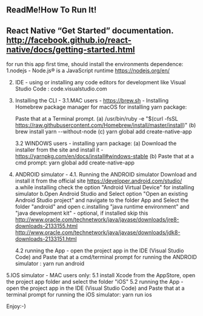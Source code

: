 ReadMe!How To Run It!
--------------------------------------------------------------------
React Native “Get Started” documentation. 
http://facebook.github.io/react-native/docs/getting-started.html
--------------------------------------------------------------------

for run this app first time, should install the environments dependence:
1.nodejs - Node.js® is a JavaScript runtime
https://nodejs.org/en/

2. IDE - using or installing any code editors for development like
	Visual Studio Code : code.visualstudio.com

3. Installing the CLI - 
	3.1.MAC users - 
		https://brew.sh - Installing Homebrew package manager for macOS for installing yarn package:
		
	Paste that at a Terminal prompt.
	(a) /usr/bin/ruby -e "$(curl -fsSL https://raw.githubusercontent.com/Homebrew/install/master/install)"
	(b) brew install yarn --without-node
	(c) yarn global add create-native-app

	3.2 WINDOWS users - 
	installing yarn package:
	(a) Download the installer from the site and install it - 
	https://yarnpkg.com/en/docs/install#windows-stable
	(b) Paste that at a cmd prompt:
	yarn global add create-native-app

4. ANDROID simulator -
	4.1. Running the ANDROID simulator 
		Download and install it from the official site 
		https://developer.android.com/studio/
			a.while installing check the option  "Android Virtual Device" for installing simulator
			b.Open Android Studio and Select option "Open an existing Android Studio project" and navigate to the folder App 				and Select the folder "android" and open
			c.installing "java runtime environment" and "java development kit" - optional, if installed skip this
				http://www.oracle.com/technetwork/java/javase/downloads/jre8-downloads-2133155.html
				http://www.oracle.com/technetwork/java/javase/downloads/jdk8-downloads-2133151.html

	4.2 running the App - open the project app in the IDE (Visual Studio Code) and Paste that at a cmd/terminal prompt for running 			the ANDROID simulator :
		yarn run android


5.IOS simulator - MAC users only:
	5.1 install Xcode from the AppStore, open the project app folder and select the folder "iOS"
	5.2 running the App - open the project app in the IDE (Visual Studio Code) and Paste that at a terminal prompt for running the 			iOS simulator:
		yarn run ios

Enjoy:-)

